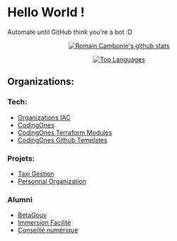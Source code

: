 # Hello World !

Automate until GitHub think you're a bot :D

<div align="center">
  
[![Romain Cambonie's github stats](https://github-readme-stats.vercel.app/api?username=romain-cambonie&show_icons=true&theme=radical&include_orgs=true)](https://github.com/romain-cambonie)
  
</div>

<div align="center">
  
[![Top Languages](https://github-readme-stats.vercel.app/api/top-langs/?username=romain-cambonie&theme=radical&layout=compact)]((https://github.com/romain-cambonie))

</div>

## Organizations:
### Tech:
- [Organizations IAC](https://github.com/organizations-infrastructure)
- [CodingOnes](https://github.com/codingones)
- [CodingOnes Terraform Modules](https://github.com/codingones-terraform-modules)
- [CodingOnes Github Templates](https://github.com/codingones-github-templates)

### Projets:
- [Taxi Gestion](https://github.com/taxi-gestion)
- [Personnal Organization](https://github.com/romain-cambonie-organization)

### Alumni
- [BetaGouv](https://github.com/betagouv/)
- [Immersion Facilité](https://github.com/gip-inclusion/immersion-facile)
- [Conseillé numérique](https://github.com/gip-inclusion/immersion-facile)
